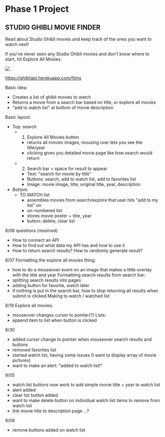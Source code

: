 # Phase 1 Project

## STUDIO GHIBLI MOVIE FINDER

Read about Studio Ghibli movies and keep track of the ones you want to watch next!

If you've never seen any Studio Ghibli movies and don't know where to start, hit Explore All Movies.

![](README-walkthrough-gif.gif)

https://ghibliapi.herokuapp.com/films

Basic idea:
- Creates a list of ghibli movies to watch
- Returns a movie from a search bar based on title, or explore all movies
- "add to watch list" at bottom of movie description

Basic layout:
- Top: search
    - 1. Explore All Movies button
        - returns all movies images, mousing over lets you see the title/year
        - clicking gives you detailed movie page like how search would return
    - 2. Search bar + space for result to appear
        - Text: "search for movie by title"
        - Buttons: search, add to watch list, add to favorites list
        - Image: movie image, title, original title, year, description
- Bottom:
    - TO WATCH list
        - assembles movies from search/explore that user hits "add to my list" on
        - un-numbered list
        - stores movie poster + title, year
        - button: delete, clear list

8/06 questions (resolved)
- How to connect an API
- How to find out what data my API has and how to use it
- How to return search results? How to randomly generate result?

8/07
Formatting the explore all movies thing:
- how to do a mouseover event on an image that makes a little overlay with the title and year
Formattimg search results from search bar:
- splitting search results into pages
- adding button for favorite, watch later
- if nothing is put in the search bar, how to stop returning all results when submit is clicked
Making to watch / watched list

8/19
Explore all movies:
- mouseover changes cursor to pointer(?)
Lists:
- append item to list when button is clicked

8/30
- added cursor change to pointer when mouseover search results and buttons
- removed favorites list
- started watch list, having some issues (I want to display array of movie pictures)
- want to make an alert: "added to watch list!"

9/05
- watch list buttons now work to add simple movie title + year to watch list
- alert added
- clear list button added
- want to make delete button on individual watch list items to remove from watch list
- link movie title to description page ...?

9/06
- remove buttons added on watch list
